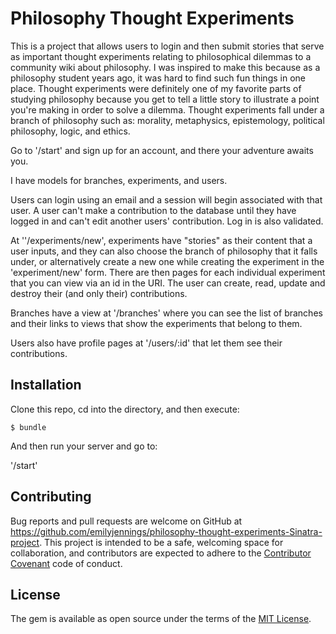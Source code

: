 # Philosophy Thought Experiments

This is a project that allows users to login and then submit stories that serve as important thought experiments relating to philosophical dilemmas to a community wiki about philosophy. I was inspired to make this because as a philosophy student years ago, it was hard to find such fun things in one place. Thought experiments were definitely one of my favorite parts of studying philosophy because you get to tell a little story to illustrate a point you're making in order to solve a dilemma. Thought experiments fall under a branch of philosophy such as: morality, metaphysics, epistemology, political philosophy, logic, and ethics.

Go to '/start' and sign up for an account, and there your adventure awaits you.

I have models for branches, experiments, and users.

Users can login using an email and a session will begin associated with that user. A user can't make a contribution to the database until they have logged in and can't edit another users' contribution. Log in is also validated.

At ''/experiments/new', experiments have "stories" as their content that a user inputs, and they can also choose the branch of philosophy that it falls under, or alternatively create a new one while creating the experiment in the 'experiment/new' form. There are then pages for each individual experiment that you can view via an id in the URI. The user can create, read, update and destroy their (and only their) contributions.

Branches have a view at '/branches' where you can see the list of branches and their links to views that show the experiments that belong to them.

Users also have profile pages at '/users/:id' that let them see their contributions.

## Installation

Clone this repo, cd into the directory, and then execute:

    $ bundle

And then run your server and go to:

'/start'

## Contributing

Bug reports and pull requests are welcome on GitHub at https://github.com/emilyjennings/philosophy-thought-experiments-Sinatra-project. This project is intended to be a safe, welcoming space for collaboration, and contributors are expected to adhere to the [Contributor Covenant](http://contributor-covenant.org) code of conduct.

## License

The gem is available as open source under the terms of the [MIT License](https://opensource.org/licenses/MIT).
